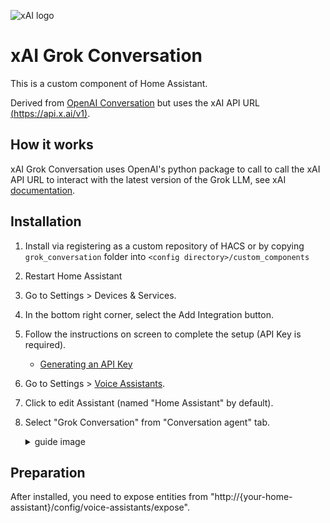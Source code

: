 ![xAI logo](https://brands.home-assistant.io/_/grok_conversation/icon.png)
# xAI Grok Conversation
This is a custom component of Home Assistant.

Derived from [OpenAI Conversation](https://www.home-assistant.io/integrations/openai_conversation/) but uses the xAI API URL [(https://api.x.ai/v1)](https://api.x.ai/v1).

## How it works
xAI Grok Conversation uses OpenAI's python package to call to call the xAI API URL to interact with the latest version of the Grok LLM, see xAI [documentation]([text](https://docs.x.ai/docs)).

## Installation
1. Install via registering as a custom repository of HACS or by copying `grok_conversation` folder into `<config directory>/custom_components`
2. Restart Home Assistant
3. Go to Settings > Devices & Services.
4. In the bottom right corner, select the Add Integration button.
5. Follow the instructions on screen to complete the setup (API Key is required).
    - [Generating an API Key]([text](https://console.x.ai/))
6. Go to Settings > [Voice Assistants](https://my.home-assistant.io/redirect/voice_assistants/).
7. Click to edit Assistant (named "Home Assistant" by default).
8. Select "Grok Conversation" from "Conversation agent" tab.
    <details>

    <summary>guide image</summary>
    <img width="500" alt="스크린샷 2023-10-07 오후 6 15 29" src="https://github.com/jekalmin/extended_openai_conversation/assets/2917984/0849d241-0b82-47f6-9956-fdb82d678aca">

    </details>

## Preparation
After installed, you need to expose entities from "http://{your-home-assistant}/config/voice-assistants/expose".
